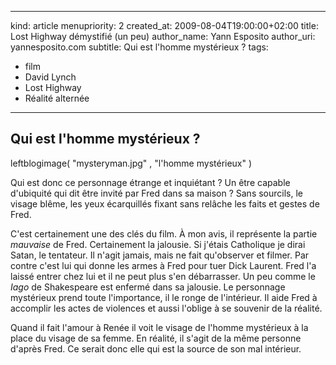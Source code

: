 -----
kind: article
menupriority: 2
created_at: 2009-08-04T19:00:00+02:00
title: Lost Highway démystifié (un peu) 
author_name: Yann Esposito
author_uri: yannesposito.com
subtitle: Qui est l'homme mystérieux ?
tags:
  - film
  - David Lynch
  - Lost Highway
  - Réalité alternée

-----

## Qui est l'homme mystérieux ?

leftblogimage( "mysteryman.jpg" , "l'homme mystérieux" )

Qui est donc ce personnage étrange et inquiétant ? 
Un être capable d'ubiquité qui dit être invité par Fred dans sa maison ? 
Sans sourcils, le visage blême, les yeux écarquillés fixant sans relâche les faits et gestes de Fred.



C'est certainement une des clés du film. 
À mon avis, il représente la partie *mauvaise* de Fred.
Certainement la jalousie.  Si j'étais Catholique je dirai Satan, le tentateur. 
Il n'agit jamais, mais ne fait qu'observer et filmer. 
Par contre c'est lui qui donne les armes à Fred pour tuer Dick Laurent. 
Fred l'a laissé entrer chez lui et il ne peut plus s'en débarrasser. 
Un peu comme le _Iago_ de Shakespeare est enfermé dans sa jalousie. 
Le personnage mystérieux prend toute l'importance, il le ronge de l'intérieur. 
Il aide Fred à accomplir les actes de violences et aussi l'oblige à se souvenir de la réalité.




Quand il fait l'amour à Renée il voit le visage de l'homme mystérieux à la place du visage de sa femme. En réalité, il s'agit de la même personne d'après Fred. Ce serait donc elle qui est la source de son mal intérieur.



